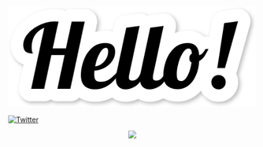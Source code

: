 <p align="center">
  <img src="Hello.svg"/>
</p>  
<!-- ![](https://img.shields.io/static/v1?label=Instagram&message=wiliamtoader&color=db003a&style=flat-square&logo=instagram) -->

[![Twitter](https://img.shields.io/static/v1?label=Twitter&message=WToader&color=00a4db&style=flat-square&logo=twitter)](https://twitter.com/WToader)  

  

<p align="center">
  <img src="https://github-readme-stats.vercel.app/api?username=williamtoader&show_icons=true&theme=dark"/>
</p>  
